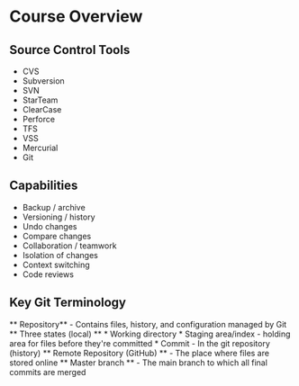 # Course Overview

## Source Control Tools

* CVS
* Subversion
* SVN
* StarTeam
* ClearCase
* Perforce
* TFS
* VSS
* Mercurial
* Git

## Capabilities

* Backup / archive
* Versioning / history
* Undo changes
* Compare changes
* Collaboration / teamwork
* Isolation of changes
* Context switching
* Code reviews

## Key Git Terminology

** Repository** - Contains files, history, and configuration managed by Git
** Three states (local) **
	* Working directory 
	* Staging area/index - holding area for files before they're committed
	* Commit - In the git repository (history)
** Remote Repository (GitHub) ** - The place where files are stored online
** Master branch ** - The main branch to which all final commits are merged